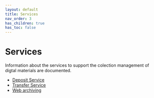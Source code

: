 ```yaml
---
layout: default
title: Services
nav_order: 3
has_children: true
has_toc: false
---
```


# Services
Information about the services to support the colection management of digtal materials are documented.

* [Deposit Service](https://digitalpreservation-docs.lib.cam.ac.uk/deposit-service.html)
* [Transfer Service](https://digitalpreservation-docs.lib.cam.ac.uk/transfer-service.html) 
* [Web archiving](https://digitalpreservation-docs.lib.cam.ac.uk/web-archiving.html)